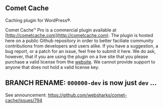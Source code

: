 ## Comet Cache

Caching plugin for WordPress®.

Comet Cache™ Pro is a commercial plugin available at [http://cometcache.com](http://cometcache.com). The plugin is hosted here on a public Github repository in order to better faciliate community contributions from developers and users alike. If you have a suggestion, a bug report, or a patch for an issue, feel free to submit it here. We do ask, however, that if you are using the plugin on a live site that you please purchase a valid license from the [website](http://cometcache.com). We cannot provide support to anyone that does not hold a valid license key.

## BRANCH RENAME: `000000-dev` is now just `dev` ...

See announcement: https://github.com/websharks/comet-cache/issues/794
